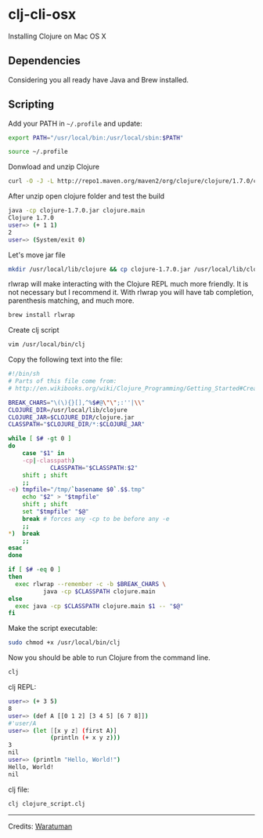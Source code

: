# clj-cli-osx

Installing Clojure on Mac OS X 

## Dependencies

Considering you all ready have Java and Brew installed.

## Scripting

Add your PATH in `~/.profile` and update: 

```sh
export PATH="/usr/local/bin:/usr/local/sbin:$PATH"
```

```sh
source ~/.profile
```

Donwload and unzip Clojure

```sh
curl -O -J -L http://repo1.maven.org/maven2/org/clojure/clojure/1.7.0/clojure-1.7.0.zip
```

After unzip open clojure folder and test the build

```sh
java -cp clojure-1.7.0.jar clojure.main
Clojure 1.7.0
user=> (+ 1 1)
2
user=> (System/exit 0)
```

Let's move jar file

```sh
mkdir /usr/local/lib/clojure && cp clojure-1.7.0.jar /usr/local/lib/clojure/clojure.jar
```

rlwrap will make interacting with the Clojure REPL much more friendly. 
It is not necessary but I recommend it. With rlwrap you will have tab completion, parenthesis matching, and much more.

```sh
brew install rlwrap
```

Create clj script

```sh
vim /usr/local/bin/clj
```

Copy the following text into the file:

```sh
#!/bin/sh
# Parts of this file come from:
# http://en.wikibooks.org/wiki/Clojure_Programming/Getting_Started#Create_clj_Script 

BREAK_CHARS="\(\){}[],^%$#@\"\";:''|\\"
CLOJURE_DIR=/usr/local/lib/clojure
CLOJURE_JAR=$CLOJURE_DIR/clojure.jar
CLASSPATH="$CLOJURE_DIR/*:$CLOJURE_JAR"

while [ $# -gt 0 ]
do
    case "$1" in
    -cp|-classpath)
            CLASSPATH="$CLASSPATH:$2"
    shift ; shift
    ;;
-e) tmpfile="/tmp/`basename $0`.$$.tmp"
    echo "$2" > "$tmpfile"
    shift ; shift
    set "$tmpfile" "$@"
    break # forces any -cp to be before any -e
    ;;
*)  break
    ;;
esac
done

if [ $# -eq 0 ]
then
  exec rlwrap --remember -c -b $BREAK_CHARS \
          java -cp $CLASSPATH clojure.main
else
  exec java -cp $CLASSPATH clojure.main $1 -- "$@"
fi
```

Make the script executable:

```sh
sudo chmod +x /usr/local/bin/clj
```

Now you should be able to run Clojure from the command line.

```sh
clj
```

clj REPL:

```sh
user=> (+ 3 5)
8
user=> (def A [[0 1 2] [3 4 5] [6 7 8]])
#'user/A
user=> (let [[x y z] (first A)]
            (println (+ x y z)))
3
nil
user=> (println "Hello, World!")
Hello, World!
nil
```

clj file:

```sh
clj clojure_script.clj
```

---------------------------

Credits: [Waratuman](http://www.waratuman.com/2010/02/18/setting-up-clojure/)
